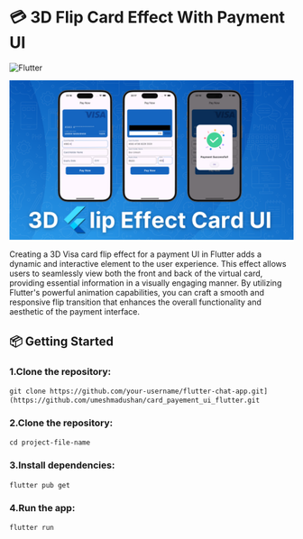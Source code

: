 # 💳 3D Flip Card Effect With Payment UI

![Flutter](https://img.shields.io/badge/Flutter-v3.10.5-blue?logo=flutter)

![Flutter Authentication App](assets/3DFlipEffectCardUI.png)

Creating a 3D Visa card flip effect for a payment UI in Flutter adds a dynamic and interactive element to the user experience. This effect allows users to seamlessly view both the front and back of the virtual card, providing essential information in a visually engaging manner. By utilizing Flutter's powerful animation capabilities, you can craft a smooth and responsive flip transition that enhances the overall functionality and aesthetic of the payment interface.


## 📦 Getting Started

### 1.Clone the repository:

```
git clone https://github.com/your-username/flutter-chat-app.git](https://github.com/umeshmadushan/card_payement_ui_flutter.git

```

### 2.Clone the repository:
```
cd project-file-name

```

### 3.Install dependencies:
```
flutter pub get
```

### 4.Run the app:
```
flutter run
```
